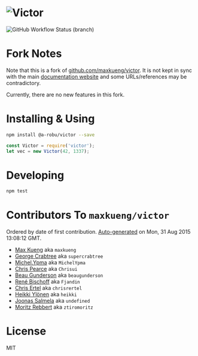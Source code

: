![Victor](./artwork/logo.png)
=============================

![GitHub Workflow Status (branch)](https://img.shields.io/github/workflow/status/a-robu/victor/Node.js%20CI/master)

# Fork Notes

Note that this is a fork of [github.com/maxkueng/victor](https://github.com/maxkueng/victor).
It is not kept in sync with the main [documentation website](http://victorjs.org/) and
some URLs/references may be contradictory.

Currently, there are no new features in this fork.

# Installing & Using

```bash
npm install @a-robu/victor --save
```

```javascript
const Victor = require('victor');
let vec = new Victor(42, 1337);
```

# Developing

```bash
npm test
```

# Contributors To `maxkueng/victor`

Ordered by date of first contribution. [Auto-generated](https://github.com/dtrejo/node-authors) on Mon, 31 Aug 2015 13:08:12 GMT.

- [Max Kueng](https://github.com/maxkueng) aka `maxkueng`
- [George Crabtree](https://github.com/supercrabtree) aka `supercrabtree`
- [Michel.Ypma](https://github.com/MichelYpma) aka `MichelYpma`
- [Chris Pearce](https://github.com/Chrisui) aka `Chrisui`
- [Beau Gunderson](https://github.com/beaugunderson) aka `beaugunderson`
- [René Bischoff](https://github.com/Fjandin) aka `Fjandin`
- [Chris Ertel](https://github.com/chrisrertel) aka `chrisrertel`
- [Heikki Ylönen](https://github.com/heikki) aka `heikki`
- [Joonas Salmela](https://github.com/undefined) aka `undefined`
- [Moritz Rebbert](https://github.com/ztiromoritz) aka `ztiromoritz`

# License

MIT

